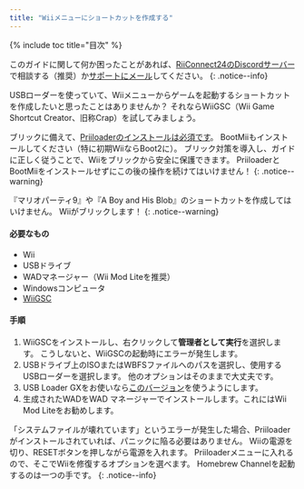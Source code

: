 ```yaml
---
title: "Wiiメニューにショートカットを作成する"
---
```


{% include toc title="目次" %}

このガイドに関して何か困ったことがあれば、[RiiConnect24のDiscordサーバー](https://discord.gg/rc24)で相談する（推奨）か[サポートにメール](mailto:support@riiconnect24.net)してください。
{: .notice--info}

USBローダーを使っていて、Wiiメニューからゲームを起動するショートカットを作成したいと思ったことはありませんか？ それならWiiGSC（Wii Game Shortcut Creator、旧称Crap）を試してみましょう。

ブリックに備えて、[Priiloaderのインストールは必須です](/priiloader)。 BootMiiもインストールしてください（特に初期WiiならBoot2に）。 ブリック対策を導入し、ガイドに正しく従うことで、Wiiをブリックから安全に保護できます。 PriiloaderとBootMiiをインストールせずにこの後の操作を続けてはいけません！
{: .notice--warning}

『マリオパーティ9』や『A Boy and His Blob』のショートカットを作成してはいけません。 Wiiがブリックします！
{: .notice--warning}

#### 必要なもの

* Wii
* USBドライブ
* WADマネージャー（Wii Mod Liteを推奨）
* Windowsコンピュータ
* [WiiGSC](https://wiidatabase.de/downloads/pc-tools/wiigsc-ehemals-crap/)

#### 手順

1. WiiGSCをインストールし、右クリックして**管理者として実行**を選択します。 こうしないと、WiiGSCの起動時にエラーが発生します。
2. USBドライブ上のISOまたはWBFSファイルへのパスを選択し、使用するUSBローダーを選択します。 他のオプションはそのままで大丈夫です。
3. USB Loader GXをお使いなら[このバージョン](https://hbb1.oscwii.org/hbb/usbloader_gx/usbloader_gx.zip)を使うようにします。
4. 生成されたWADをWAD マネージャーでインストールします。これにはWii Mod Liteをお勧めします。

「システムファイルが壊れています」というエラーが発生した場合、Priiloaderがインストールされていれば、パニックに陥る必要はありません。 Wiiの電源を切り、RESETボタンを押しながら電源を入れます。 Priiloaderメニューに入れるので、そこでWiiを修復するオプションを選べます。 Homebrew Channelを起動するのは一つの手です。
{: .notice--info}
